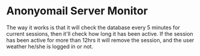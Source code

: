 # Anonyomail Server Monitor

The way it works is that it will check the database every 5 minutes for current sessions, then it'll check how long it has been active. If the session has been active for more than 12hrs it will remove the session, and the user weather he/she is logged in or not. 